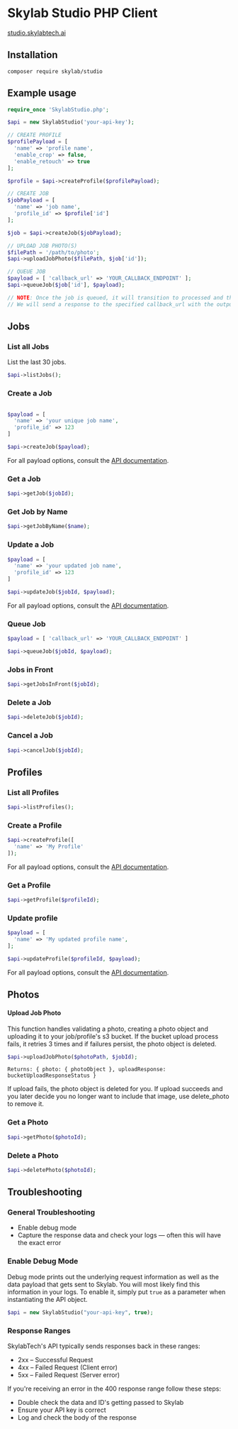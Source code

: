 # Skylab Studio PHP Client

[studio.skylabtech.ai](https://studio.skylabtech.ai)

## Installation

```
composer require skylab/studio
```

## Example usage

```php
require_once 'SkylabStudio.php';

$api = new SkylabStudio('your-api-key');

// CREATE PROFILE
$profilePayload = [
  'name' => 'profile name',
  'enable_crop' => false,
  'enable_retouch' => true
];

$profile = $api->createProfile($profilePayload);

// CREATE JOB
$jobPayload = [
  'name' => 'job name',
  'profile_id' => $profile['id']
];

$job = $api->createJob($jobPayload);

// UPLOAD JOB PHOTO(S)
$filePath = '/path/to/photo';
$api->uploadJobPhoto($filePath, $job['id']);

// QUEUE JOB
$payload = [ 'callback_url' => 'YOUR_CALLBACK_ENDPOINT' ];
$api->queueJob($job['id'], $payload);

// NOTE: Once the job is queued, it will transition to processed and then completed
// We will send a response to the specified callback_url with the output photo download urls
```

## Jobs

### List all Jobs

List the last 30 jobs.

```php
$api->listJobs();
```

### Create a Job

```php

$payload = [
  'name' => 'your unique job name',
  'profile_id' => 123
]

$api->createJob($payload);
```

For all payload options, consult the [API documentation](https://studio-docs.skylabtech.ai/#tag/job/operation/createJob).

### Get a Job

```php
$api->getJob($jobId);
```

### Get Job by Name

```php
$api->getJobByName($name);
```

### Update a Job

```php
$payload = [
  'name' => 'your updated job name',
  'profile_id' => 123
]

$api->updateJob($jobId, $payload);
```

For all payload options, consult the [API documentation](https://studio-docs.skylabtech.ai/#tag/job/operation/updateJobById).

### Queue Job

```php
$payload = [ 'callback_url' => 'YOUR_CALLBACK_ENDPOINT' ]

$api->queueJob($jobId, $payload);
```

### Jobs in Front

```php
$api->getJobsInFront($jobId);
```

### Delete a Job

```php
$api->deleteJob($jobId);
```

### Cancel a Job

```php
$api->cancelJob($jobId);
```

## Profiles

### List all Profiles

```php
$api->listProfiles();
```

### Create a Profile

```php
$api->createProfile([
  'name' => 'My Profile'
]);
```

For all payload options, consult the [API documentation](https://studio-docs.skylabtech.ai/#tag/profile/operation/createProfile).

### Get a Profile

```php
$api->getProfile($profileId);
```

### Update profile

```php
$payload = [
  'name' => 'My updated profile name',
];

$api->updateProfile($profileId, $payload);
```

For all payload options, consult the [API documentation](https://studio-docs.skylabtech.ai/#tag/profile/operation/updateProfileById).

## Photos

#### Upload Job Photo

This function handles validating a photo, creating a photo object and uploading it to your job/profile's s3 bucket. If the bucket upload process fails, it retries 3 times and if failures persist, the photo object is deleted.

```php
$api->uploadJobPhoto($photoPath, $jobId);
```

`Returns: { photo: { photoObject }, uploadResponse: bucketUploadResponseStatus }`

If upload fails, the photo object is deleted for you. If upload succeeds and you later decide you no longer want to include that image, use delete_photo to remove it.

### Get a Photo

```php
$api->getPhoto($photoId);
```

### Delete a Photo

```php
$api->deletePhoto($photoId);
```

## Troubleshooting

### General Troubleshooting

- Enable debug mode
- Capture the response data and check your logs &mdash; often this will have the exact error

### Enable Debug Mode

Debug mode prints out the underlying request information as well as the data payload that gets sent to Skylab.
You will most likely find this information in your logs. To enable it, simply put `true` as a parameter
when instantiating the API object.

```php
$api = new SkylabStudio("your-api-key", true);
```

### Response Ranges

SkylabTech's API typically sends responses back in these ranges:

- 2xx – Successful Request
- 4xx – Failed Request (Client error)
- 5xx – Failed Request (Server error)

If you're receiving an error in the 400 response range follow these steps:

- Double check the data and ID's getting passed to Skylab
- Ensure your API key is correct
- Log and check the body of the response

